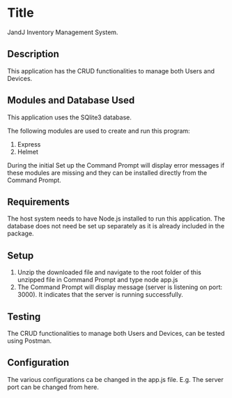 # Title
JandJ Inventory Management System.

## Description  
This application has the CRUD functionalities to manage both Users and Devices.

## Modules and Database Used 
This application uses the SQlite3 database.

The following modules are used to create and run this program:
1. Express
2. Helmet

During the initial Set up the Command Prompt will display error messages if these modules are missing and they can be installed directly from the Command Prompt.

## Requirements 
The host system needs to have Node.js installed to run this application. 
The database does not need be set up separately as it is already included in the package.

## Setup 
1. Unzip the downloaded file and navigate to the root folder of this unzipped file in Command Prompt and type  node app.js
2. The Command Prompt will display message (server is listening on port: 3000). It indicates that the server is running successfully.

## Testing 
The CRUD functionalities to manage both Users and Devices, can be tested using Postman.

## Configuration 
The various configurations ca be changed in the app.js file.
E.g. The server port can be changed from here.



